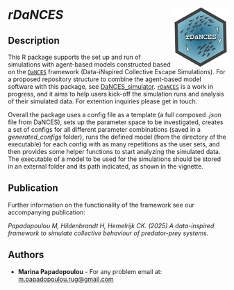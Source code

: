 # *rDaNCES*   <img src="man/figures/logo.png" align="right" alt="" width="120" />


## Description 
This R package supports the set up and run of simulations with agent-based models constructed based on the [`DaNCES`](https://github.com/marinapapa/DaNCES_framework) framework (Data-iNspired Collective Escape Simulations). For a proposed repository structure to combine the agent-based model software with this package, see [DaNCES_simulator](https://github.com/marinapapa/DaNCES_simulator). 
[`rDaNCES`](https://github.com/marinapapa/rDaNCES) is a work in progress, and it aims to help users kick-off the simulation runs and analysis of their simulated data. For extention inquiries please get in touch.  

Overall the package uses a config file as a template (a full composed *.json* file from DaNCES), sets up the parameter space to be investigated, creates a set of configs for all different parameter combinations (saved in a *generated_configs* folder), runs the defined model (from the directory of the executable) for each config with as many repetitions as the user sets, and then provides some helper functions to start analyzing the simulated data. The executable of a model to be used for the simulations should be stored in an external folder and its path indicated, as shown in the vignette.

## Publication

Further information on the functionality of the framework see our accompanying publication: 

_Papadopoulou M, Hildenbrandt H, Hemelrijk CK. (2025) A data-inspired framework to simulate collective behaviour of predator-prey systems._

## Authors
* **Marina Papadopoulou** - For any problem email at: <m.papadopoulou.rug@gmail.com>
